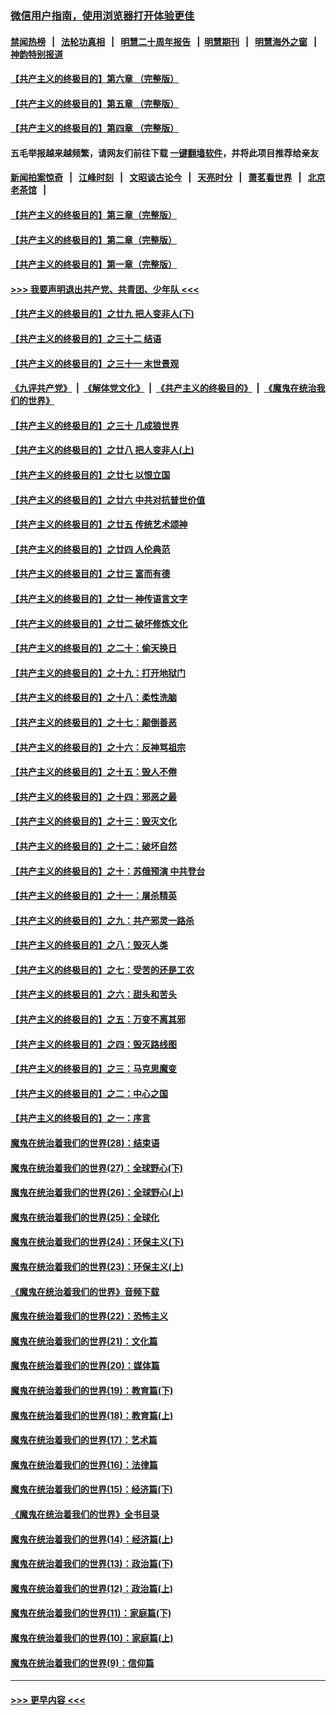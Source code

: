 ### [微信用户指南，使用浏览器打开体验更佳](https://github.com/gfw-breaker/banned-news1/blob/master/indexes/wechat-guide.md?t=0)
#### [禁闻热榜](热点新闻.md?t=0)  &nbsp;&nbsp;|&nbsp;&nbsp; [法轮功真相](https://github.com/gfw-breaker/truth/blob/master/README.md?t=0) &nbsp;&nbsp;|&nbsp;&nbsp; [明慧二十周年报告](https://github.com/gfw-breaker/mh-reports/blob/master/README.md?t=0) &nbsp;&nbsp;|&nbsp;&nbsp;[明慧期刊](https://github.com/gfw-breaker/mh-qikan) &nbsp;&nbsp;|&nbsp;&nbsp; [明慧海外之窗](https://github.com/gfw-breaker/mh-news/blob/master/README.md?t=0) &nbsp;&nbsp;|&nbsp;&nbsp; [神韵特别报道](https://github.com/gfw-breaker/mh-news/blob/master/shenyun.md?t=0)
#### [【共产主义的终极目的】第六章 （完整版）](../pages/nsc422/n11428913.md?t=02050533) 
#### [【共产主义的终极目的】第五章 （完整版）](../pages/nsc422/n11428912.md?t=02050533) 
#### [【共产主义的终极目的】第四章 （完整版）](../pages/nsc422/n11428907.md?t=02050533) 
#### 五毛举报越来越频繁，请网友们前往下载 [一键翻墙软件](https://github.com/gfw-breaker/ssr-accounts)，并将此项目推荐给亲友
#### [新闻拍案惊奇](https://github.com/gfw-breaker/banned-news1/blob/master/pages/link4.md) &nbsp;&nbsp;|&nbsp;&nbsp; [江峰时刻](https://github.com/gfw-breaker/banned-news1/blob/master/pages/link4.md) &nbsp;&nbsp;|&nbsp;&nbsp; [文昭谈古论今](https://github.com/gfw-breaker/banned-news1/blob/master/pages/link4.md) &nbsp;&nbsp;|&nbsp;&nbsp; [天亮时分](https://github.com/gfw-breaker/banned-news1/blob/master/pages/link4.md) &nbsp;&nbsp;|&nbsp;&nbsp; [萧茗看世界](https://github.com/gfw-breaker/banned-news1/blob/master/pages/link4.md) &nbsp;&nbsp;|&nbsp;&nbsp; [北京老茶馆](https://github.com/gfw-breaker/banned-news1/blob/master/pages/link4.md) &nbsp;&nbsp;|&nbsp;&nbsp; 
#### [【共产主义的终极目的】第三章（完整版）](../pages/nsc422/n11428848.md?t=02050533) 
#### [【共产主义的终极目的】第二章（完整版）](../pages/nsc422/n11428831.md?t=02050533) 
#### [【共产主义的终极目的】第一章（完整版）](../pages/nsc422/n11417651.md?t=02050533) 
#### [>>> 我要声明退出共产党、共青团、少年队 <<<](https://github.com/begood0513/goodnews/blob/master/quit/letter.md) 
#### [【共产主义的终极目的】之廿九 把人变非人(下)](../pages/nsc422/n11344140.md?t=02050533) 
#### [【共产主义的终极目的】之三十二 结语](../pages/nsc422/n11360535.md?t=02050533) 
#### [【共产主义的终极目的】之三十一 末世景观](../pages/nsc422/n11351129.md?t=02050533) 
#### [《九评共产党》](https://github.com/begood0513/9ping.md/blob/master/README.md) &nbsp;|&nbsp; [《解体党文化》](../../../../jtdwh.md/blob/master/README.md)  &nbsp;|&nbsp; [《共产主义的终极目的》](../../../../gczydzjmd.md/blob/master/README.md) &nbsp;|&nbsp; [《魔鬼在统治我们的世界》](../../../../mgztzwmdsj.md/blob/master/README.md) 
#### [【共产主义的终极目的】之三十 几成狼世界](../pages/nsc422/n11348280.md?t=02050533) 
#### [【共产主义的终极目的】之廿八 把人变非人(上)](../pages/nsc422/n11340492.md?t=02050533) 
#### [【共产主义的终极目的】之廿七 以恨立国](../pages/nsc422/n11336944.md?t=02050533) 
#### [【共产主义的终极目的】之廿六 中共对抗普世价值](../pages/nsc422/n11324785.md?t=02050533) 
#### [【共产主义的终极目的】之廿五 传统艺术颂神](../pages/nsc422/n11296396.md?t=02050533) 
#### [【共产主义的终极目的】之廿四 人伦典范](../pages/nsc422/n11296397.md?t=02050533) 
#### [【共产主义的终极目的】之廿三 富而有德](../pages/nsc422/n11283598.md?t=02050533) 
#### [【共产主义的终极目的】之廿一 神传语言文字](../pages/nsc422/n11263265.md?t=02050533) 
#### [【共产主义的终极目的】之廿二 破坏修炼文化](../pages/nsc422/n11245728.md?t=02050533) 
#### [【共产主义的终极目的】之二十：偷天换日](../pages/nsc422/n11238846.md?t=02050533) 
#### [【共产主义的终极目的】之十九：打开地狱门](../pages/nsc422/n11206376.md?t=02050533) 
#### [【共产主义的终极目的】之十八：柔性洗脑](../pages/nsc422/n11199994.md?t=02050533) 
#### [【共产主义的终极目的】之十七：颠倒善恶](../pages/nsc422/n11179782.md?t=02050533) 
#### [【共产主义的终极目的】之十六：反神骂祖宗](../pages/nsc422/n11166798.md?t=02050533) 
#### [【共产主义的终极目的】之十五：毁人不倦](../pages/nsc422/n11166792.md?t=02050533) 
#### [【共产主义的终极目的】之十四：邪恶之最](../pages/nsc422/n11150249.md?t=02050533) 
#### [【共产主义的终极目的】之十三：毁灭文化](../pages/nsc422/n11135227.md?t=02050533) 
#### [【共产主义的终极目的】之十二：破坏自然](../pages/nsc422/n11135214.md?t=02050533) 
#### [【共产主义的终极目的】之十：苏俄预演 中共登台](../pages/nsc422/n11118424.md?t=02050533) 
#### [【共产主义的终极目的】之十一：屠杀精英](../pages/nsc422/n11118442.md?t=02050533) 
#### [【共产主义的终极目的】之九：共产邪灵一路杀](../pages/nsc422/n11114139.md?t=02050533) 
#### [【共产主义的终极目的】之八：毁灭人类](../pages/nsc422/n11108503.md?t=02050533) 
#### [【共产主义的终极目的】之七：受苦的还是工农](../pages/nsc422/n11101809.md?t=02050533) 
#### [【共产主义的终极目的】之六：甜头和苦头](../pages/nsc422/n11096971.md?t=02050533) 
#### [【共产主义的终极目的】之五：万变不离其邪](../pages/nsc422/n11091285.md?t=02050533) 
#### [【共产主义的终极目的】之四：毁灭路线图](../pages/nsc422/n11086284.md?t=02050533) 
#### [【共产主义的终极目的】之三：马克思魔变](../pages/nsc422/n11061941.md?t=02050533) 
#### [【共产主义的终极目的】之二：中心之国](../pages/nsc422/n11047728.md?t=02050533) 
#### [【共产主义的终极目的】之一：序言](../pages/nsc422/n11086077.md?t=02050533) 
#### [魔鬼在统治着我们的世界(28)：结束语](../pages/nsc422/n10936246.md?t=02050533) 
#### [魔鬼在统治着我们的世界(27)：全球野心(下)](../pages/nsc422/n10928319.md?t=02050533) 
#### [魔鬼在统治着我们的世界(26)：全球野心(上)](../pages/nsc422/n10900318.md?t=02050533) 
#### [魔鬼在统治着我们的世界(25)：全球化](../pages/nsc422/n10788205.md?t=02050533) 
#### [魔鬼在统治着我们的世界(24)：环保主义(下)](../pages/nsc422/n10695307.md?t=02050533) 
#### [魔鬼在统治着我们的世界(23)：环保主义(上)](../pages/nsc422/n10688613.md?t=02050533) 
#### [《魔鬼在统治着我们的世界》音频下载](../pages/nsc422/n10635553.md?t=02050533) 
#### [魔鬼在统治着我们的世界(22)：恐怖主义](../pages/nsc422/n10614727.md?t=02050533) 
#### [魔鬼在统治着我们的世界(21)：文化篇](../pages/nsc422/n10597706.md?t=02050533) 
#### [魔鬼在统治着我们的世界(20)：媒体篇](../pages/nsc422/n10586579.md?t=02050533) 
#### [魔鬼在统治着我们的世界(19)：教育篇(下)](../pages/nsc422/n10564808.md?t=02050533) 
#### [魔鬼在统治着我们的世界(18)：教育篇(上)](../pages/nsc422/n10526970.md?t=02050533) 
#### [魔鬼在统治着我们的世界(17)：艺术篇](../pages/nsc422/n10499093.md?t=02050533) 
#### [魔鬼在统治着我们的世界(16)：法律篇](../pages/nsc422/n10485969.md?t=02050533) 
#### [魔鬼在统治着我们的世界(15)：经济篇(下)](../pages/nsc422/n10469975.md?t=02050533) 
#### [《魔鬼在统治着我们的世界》全书目录](../pages/nsc422/n10464261.md?t=02050533) 
#### [魔鬼在统治着我们的世界(14)：经济篇(上)](../pages/nsc422/n10457370.md?t=02050533) 
#### [魔鬼在统治着我们的世界(13)：政治篇(下)](../pages/nsc422/n10448270.md?t=02050533) 
#### [魔鬼在统治着我们的世界(12)：政治篇(上)](../pages/nsc422/n10444576.md?t=02050533) 
#### [魔鬼在统治着我们的世界(11)：家庭篇(下)](../pages/nsc422/n10440961.md?t=02050533) 
#### [魔鬼在统治着我们的世界(10)：家庭篇(上)](../pages/nsc422/n10435448.md?t=02050533) 
#### [魔鬼在统治着我们的世界(9)：信仰篇](../pages/nsc422/n10432159.md?t=02050533) 

----
#### [ >>> 更早内容 <<< ](../indexes/nsc422-earlier.md)

